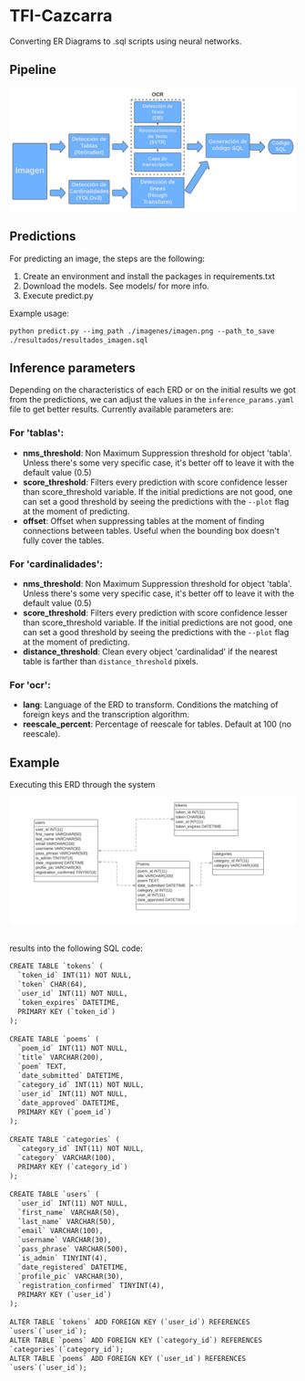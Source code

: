 # TFI-Cazcarra
Converting ER Diagrams to .sql scripts using neural networks.

## Pipeline

<div align="center">
    <img src="./data/images_extra/pipeline.png" width="800">
</div>


## Predictions
For predicting an image, the steps are the following:

1) Create an environment and install the packages in requirements.txt
2) Download the models. See models/ for more info.
3) Execute predict.py

Example usage:

```
python predict.py --img_path ./imagenes/imagen.png --path_to_save ./resultados/resultados_imagen.sql
```


## Inference parameters

Depending on the characteristics of each ERD or on the initial results we got from the predictions, we can adjust the values in the ```inference_params.yaml``` file to get better results.
Currently available parameters are:

### For 'tablas':
- **nms_threshold**: Non Maximum Suppression threshold for object 'tabla'. Unless there's some very specific case, it's better off to leave it with the default value (0.5)
- **score_threshold**: Filters every prediction with score confidence lesser than score_threshold variable. If the initial predictions are not good, one can set a good threshold by seeing the predictions with the ```--plot``` flag at the moment of predicting.
- **offset**: Offset when suppressing tables at the moment of finding connections between tables. Useful when the bounding box doesn't fully cover the tables.

### For 'cardinalidades':
- **nms_threshold**: Non Maximum Suppression threshold for object 'tabla'. Unless there's some very specific case, it's better off to leave it with the default value (0.5)
- **score_threshold**: Filters every prediction with score confidence lesser than score_threshold variable. If the initial predictions are not good, one can set a good threshold by seeing the predictions with the ```--plot``` flag at the moment of predicting.
- **distance_threshold**: Clean every object 'cardinalidad' if the nearest table is farther than ```distance_threshold``` pixels.

### For 'ocr':
- **lang**: Language of the ERD to transform. Conditions the matching of foreign keys and the transcription algorithm.
- **reescale_percent**: Percentage of reescale for tables. Default at 100 (no reescale).


## Example

Executing this ERD through the system

<div align="center">
    <img src="./data/images_extra/ejemplo_diagrama.png" width="800">
</div>
<br>

results into the following SQL code:

```
CREATE TABLE `tokens` (
  `token_id` INT(11) NOT NULL,
  `token` CHAR(64),
  `user_id` INT(11) NOT NULL,
  `token_expires` DATETIME,
  PRIMARY KEY (`token_id`)
);

CREATE TABLE `poems` (
  `poem_id` INT(11) NOT NULL,
  `title` VARCHAR(200),
  `poem` TEXT,
  `date_submitted` DATETIME,
  `category_id` INT(11) NOT NULL,
  `user_id` INT(11) NOT NULL,
  `date_approved` DATETIME,
  PRIMARY KEY (`poem_id`)
);

CREATE TABLE `categories` (
  `category_id` INT(11) NOT NULL,
  `category` VARCHAR(100),
  PRIMARY KEY (`category_id`)
);

CREATE TABLE `users` (
  `user_id` INT(11) NOT NULL,
  `first_name` VARCHAR(50),
  `last_name` VARCHAR(50),
  `email` VARCHAR(100),
  `username` VARCHAR(30),
  `pass_phrase` VARCHAR(500),
  `is_admin` TINYINT(4),
  `date_registered` DATETIME,
  `profile_pic` VARCHAR(30),
  `registration_confirmed` TINYINT(4),
  PRIMARY KEY (`user_id`)
);

ALTER TABLE `tokens` ADD FOREIGN KEY (`user_id`) REFERENCES `users`(`user_id`);
ALTER TABLE `poems` ADD FOREIGN KEY (`category_id`) REFERENCES `categories`(`category_id`);
ALTER TABLE `poems` ADD FOREIGN KEY (`user_id`) REFERENCES `users`(`user_id`);
```
